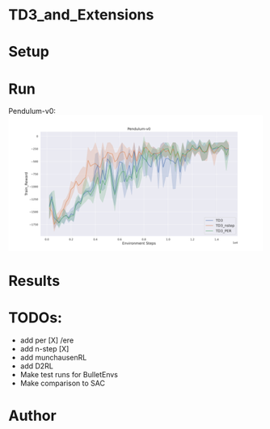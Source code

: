 # TD3_and_Extensions

# Setup

# Run
Pendulum-v0:
![Pendulum-nstep-PER](/imgs/Pendulum-v0.png)

# Results


# TODOs:
- add per [X] /ere 
- add n-step [X]
- add munchausenRL
- add D2RL
- Make test runs for BulletEnvs
- Make comparison to SAC

# Author
